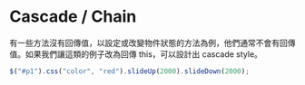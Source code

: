 # Cascade / Chain

有一些方法沒有回傳值，以設定或改變物件狀態的方法為例，他們通常不會有回傳值。如果我們讓這類的例子改為回傳 this，可以設計出 cascade style。

```js
$("#p1").css("color", "red").slideUp(2000).slideDown(2000);
```